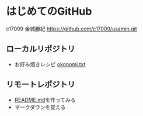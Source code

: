 # はじめてのGitHub

c17009 金城勝紀
https://github.com/c17009/usamin.git

## ローカルリポジトリ
* お好み焼きレシピ
  [okonomi.txt](https://github.com/c17009/usamin/blob/master/okonomi.txt)

## リモートレポジトリ
* [README.md](https://github.com/c17009/usamin/blob/master/README.md)を作ってみる
* マークダウンを覚える
